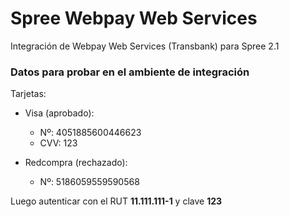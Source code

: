 # Spree Webpay Web Services


Integración de Webpay Web Services (Transbank) para Spree 2.1


### Datos para probar en el ambiente de integración

Tarjetas:

- Visa (aprobado): 

    - Nº: 4051885600446623
    - CVV: 123

- Redcompra (rechazado): 

    - Nº: 5186059559590568


Luego autenticar con el RUT **11.111.111-1** y clave **123**

